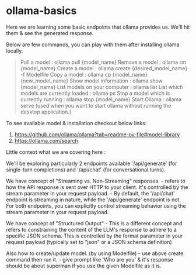 # ollama-basics

Here we are learning some basic endpoints that ollama provides us. We'll hit them & see the generated response.

Below are few commands, you can play with them after installing ollama locally.

> Pull a model : ollama pull {model_name}
> Remove a model : ollama rm {model_name}
> Create a model : ollama create {desired_model_name} -f Modelfile
> Copy a model : ollama cp {model_name} {new_model_name}
> Show model information : ollama show {model_name}
> List models on your computer : ollama list
> List which models are currently loaded : ollama ps
> Stop a model which is currently running : ollama stop {model_name}
> Start Ollama : ollama serve  (used when you want to start ollama without running the desktop application.)


To see available model & installation checkout below links:
1. https://github.com/ollama/ollama?tab=readme-ov-file#model-library
2. https://ollama.com/search


Little context what we are covering here : 

We'll be exploring particularly 2 endpoints available '/api/generate' (for single-turn completions) and '/api/chat' (for conversational turns).


We have concept of "Streaming vs. Non-Streaming" responses.
    - refers to how the API response is sent over HTTP to your client. It's controlled by the stream parameter in your request payload.
    - By default, the '/api/chat' endpoint is streaming in nature, while the '/api/generate' endpoint is not. For both endpoints, you can explicitly control streaming behavior using the stream parameter in your request payload.


We have concept of "Structured Output"
    - This is a different concept and refers to constraining the content of the LLM's response to adhere to a specific JSON schema. This is controlled by the format parameter in your request payload (typically set to "json" or a JSON schema definition)


Also how to create/update model. (by using Modelfile) 
    - use above create command then run it.
    - give prompt like 'Who are you' & it's response should be about superman if you use the given Modelfile as it is.